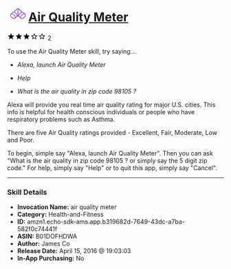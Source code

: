 # &nbsp;<img src="skill_icon" alt="Air Quality Meter icon" width="36"> [Air Quality Meter](http://alexa.amazon.com/#skills/amzn1.echo-sdk-ams.app.b319682d-7649-43dc-a7ba-582f0c74441f)
![3 stars](../../images/ic_star_black_18dp_1x.png)![3 stars](../../images/ic_star_black_18dp_1x.png)![3 stars](../../images/ic_star_black_18dp_1x.png)![3 stars](../../images/ic_star_border_black_18dp_1x.png)![3 stars](../../images/ic_star_border_black_18dp_1x.png) 2

To use the Air Quality Meter skill, try saying...

* *Alexa, launch Air Quality Meter*

* *Help*

* *What is the air quality in zip code 98105 ?*

Alexa will provide you real time air quality rating for major U.S. cities. This info is helpful for health conscious individuals or people who have respiratory problems such as Asthma.

There are five Air Quality ratings provided - Excellent, Fair, Moderate, Low and Poor.

To begin, simple say "Alexa, launch Air Quality Meter". Then you can ask "What is the air quality in zip code 98105 ? or simply say the 5 digit zip code." For help, simply say "Help" or to quit this app, simply say "Cancel".

***

### Skill Details

* **Invocation Name:** air quality meter
* **Category:** Health-and-Fitness
* **ID:** amzn1.echo-sdk-ams.app.b319682d-7649-43dc-a7ba-582f0c74441f
* **ASIN:** B01DOFHDWA
* **Author:** James Co
* **Release Date:** April 15, 2016 @ 19:03:03
* **In-App Purchasing:** No
